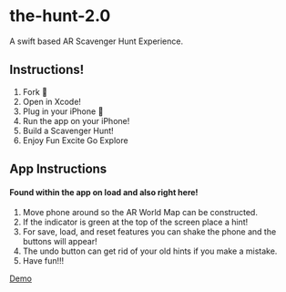 # the-hunt-2.0
A swift based AR Scavenger Hunt Experience.

## Instructions!
1. Fork 🍴
2. Open in Xcode!
3. Plug in your iPhone 📱
4. Run the app on your iPhone!
5. Build a Scavenger Hunt!
6. Enjoy Fun Excite Go Explore

## App Instructions
#### Found within the app on load and also right here!
1. Move phone around so the AR World Map can be constructed.
2. If the indicator is green at the top of the screen place a hint!
3. For save, load, and reset features you can shake the phone and the buttons will appear!
4. The undo button can get rid of your old hints if you make a mistake.
5. Have fun!!!

[Demo](https://vimeo.com/307298016)
